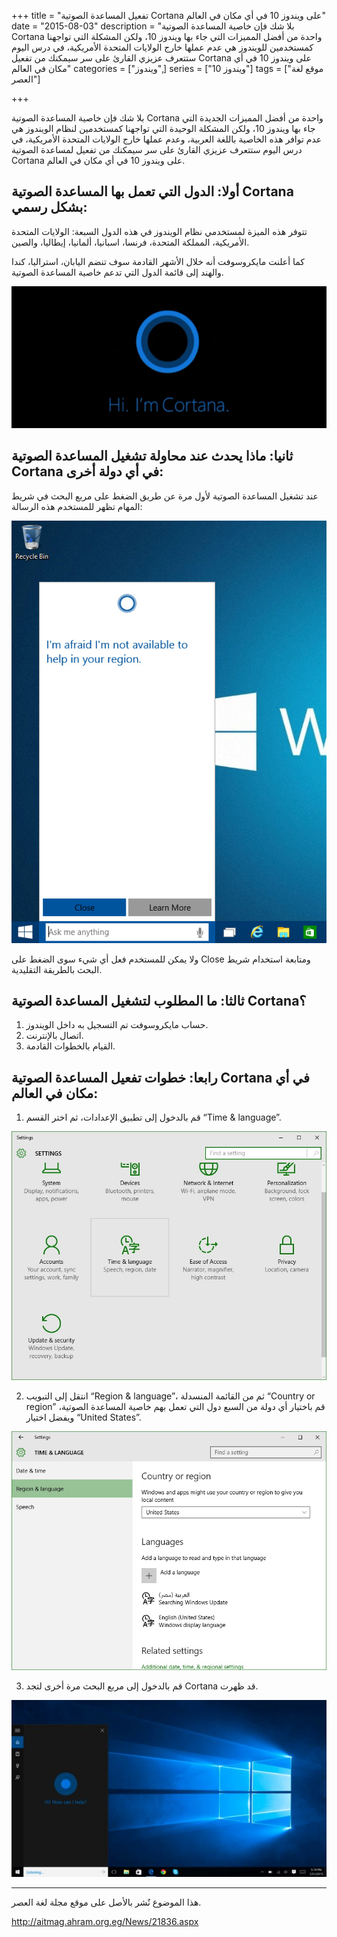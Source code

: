 +++
title = "تفعيل المساعدة الصوتية Cortana على ويندوز 10 في أي مكان في العالم"
date = "2015-08-03"
description = "بلا شك فإن خاصية المساعدة الصوتية Cortana واحدة من أفضل المميزات التي جاء بها ويندوز 10، ولكن المشكلة التي تواجهنا كمستخدمين للويندوز هي عدم عملها خارج الولايات المتحدة الأمريكية، في درس اليوم ستتعرف عزيزي القارئ على سر سيمكنك من تفعيل Cortana على ويندوز 10 في أي مكان في العالم"
categories = ["ويندوز",]
series = ["ويندوز 10"]
tags = ["موقع لغة العصر"]

+++

بلا شك فإن خاصية المساعدة الصوتية Cortana واحدة من أفضل المميزات الجديدة التي جاء بها ويندوز 10، ولكن المشكلة الوحيدة التي تواجهنا كمستخدمين لنظام الويندوز هي عدم توافر هذه الخاصية باللغة العربية، وعدم عملها خارج الولايات المتحدة الأمريكية، في درس اليوم ستتعرف عزيزي القارئ على سر سيمكنك من تفعيل لمساعدة الصوتية Cortana على ويندوز 10 في أي مكان في العالم.

## أولا: الدول التي تعمل بها المساعدة الصوتية Cortana بشكل رسمي:

تتوفر هذه الميزة لمستخدمي نظام الويندوز في هذه الدول السبعة: الولايات المتحدة الأمريكية، المملكة المتحدة، فرنسا، اسبانيا، ألمانيا، إيطاليا، والصين.

كما أعلنت مايكروسوفت أنه خلال الأشهر القادمة سوف تنضم اليابان، استراليا، كندا والهند إلى قائمة الدول التي تدعم خاصية المساعدة الصوتية.

![](images/2015-635742174713031034-303.png "1")

## ثانيا: ماذا يحدث عند محاولة تشغيل المساعدة الصوتية Cortana في أي دولة أخرى:

عند تشغيل المساعدة الصوتية لأول مرة عن طريق الضغط على مربع البحث في شريط المهام تظهر للمستخدم هذه الرسالة:

![](images/2015-635742175482093534-209.jpg "2")

ولا يمكن للمستخدم فعل أي شيء سوى الضغط على Close ومتابعة استخدام شريط البحث بالطريقة التقليدية.

## ثالثا: ما المطلوب لتشغيل المساعدة الصوتية Cortana؟

1. حساب مايكروسوفت تم التسجيل به داخل الويندوز.
2. اتصال بالإنترنت.
3. القيام بالخطوات القادمة.

## رابعا: خطوات تفعيل المساعدة الصوتية Cortana في أي مكان في العالم:

1. قم بالدخول إلى تطبيق الإعدادات، ثم اختر القسم “Time & language”.

![](images/2015-635742175608499784-849.jpg "3")

2. انتقل إلى التبويب “Region & language”، ثم من القائمة المنسدلة “Country or region” قم باختيار أي دولة من السبع دول التي تعمل بهم خاصية المساعدة الصوتية، ويفضل اختيار “United States”.

![](images/2015-635742175772249784-224.jpg "4")

3. قم بالدخول إلى مربع البحث مرة أخرى لتجد Cortana قد ظهرت.

![](thumbnail-2015-635742175902406034-240.jpg "5")

---
هذا الموضوع نٌشر باﻷصل على موقع مجلة لغة العصر.

http://aitmag.ahram.org.eg/News/21836.aspx